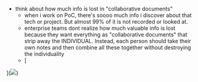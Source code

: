   * think about how much info is lost in "collaborative documents"
    * when i work on PoC, there's soooo much info i discover about that tech or project. But almost 99% of it is not recorded or looked at.
    * enterprise teams dont realize how much valuable info is lost because they want everything as "collaborative documents" that strip away the INDIVIDUAL. Instead, each person should take their own notes and then combine all these together without destroying the individuality
    * [

](![](https://twitter.com/Shmojii/status/1735496329294405897))
